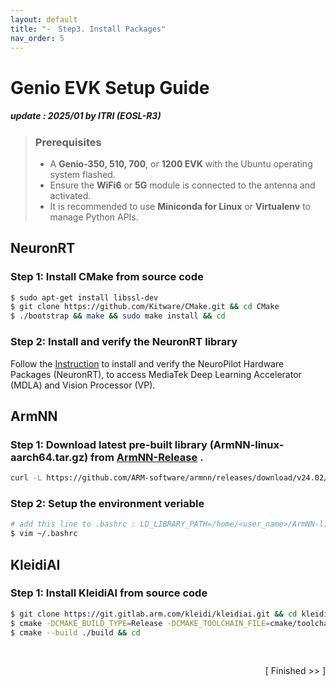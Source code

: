 ```yaml
---
layout: default
title: "-　Step3. Install Packages"
nav_order: 5
---
```


# Genio EVK Setup Guide
##### update : 2025/01 by ITRI (EOSL-R3)

> ### Prerequisites
> * A **Genio-350, 510, 700**, or **1200 EVK** with the Ubuntu operating system flashed.
> * Ensure the **WiFi6** or **5G** module is connected to the antenna and activated.
> * It is recommended to use **Miniconda for Linux** or **Virtualenv** to manage Python APIs.


## NeuronRT
### Step 1: Install CMake from source code

```bash
$ sudo apt-get install libssl-dev
$ git clone https://github.com/Kitware/CMake.git && cd CMake
$ ./bootstrap && make && sudo make install && cd
```

### Step 2: Install and verify the NeuronRT library
Follow the [Instruction](https://mediatek.gitlab.io/genio/doc/ubuntu/bsp-installation/neuropilot.html#) to install and verify the NeuroPilot Hardware Packages (NeuronRT), to access MediaTek Deep Learning Accelerator (MDLA) and Vision Processor (VP).

## ArmNN

### Step 1: Download latest pre-built library **(ArmNN-linux-aarch64.tar.gz)** from [ArmNN-Release](https://github.com/ARM-software/armnn/releases) .

```bash
curl -L https://github.com/ARM-software/armnn/releases/download/v24.02/ArmNN-linux-aarch64.tar.gz | tar -xz -C ~/
```

### Step 2: Setup the environment veriable

```bash
# add this line to .bashrc : LD_LIBRARY_PATH=/home/<user_name>/ArmNN-linux-aarch64/:$LD_LIBRARY_PATH
$ vim ~/.bashrc
```

## KleidiAI
### Step 1: Install KleidiAI from source code

```bash
$ git clone https://git.gitlab.arm.com/kleidi/kleidiai.git && cd kleidiai
$ cmake -DCMAKE_BUILD_TYPE=Release -DCMAKE_TOOLCHAIN_FILE=cmake/toolchains/aarch64-none-linux-gnu.toolchain.cmake -S . -B build/
$ cmake --build ./build && cd
```


<br>
<div align="right">
  
[ Finished >>  ]

</div>
